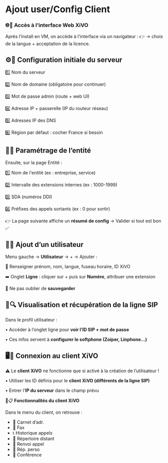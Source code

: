 # Ajout user/Config Client

### 🌐🔐 **Accès à l’interface Web XiVO**

Après l’install en VM, on accède à l’interface via un navigateur : 👉 → choix de la langue + acceptation de la licence.



## ⚙️🧱 **Configuration initiale du serveur**

1️⃣ Nom du serveur

2️⃣ Nom de domaine (obligatoire pour continuer)

3️⃣ Mot de passe admin (route + web UI)

4️⃣ Adresse IP + passerelle (IP du routeur réseau)

5️⃣ Adresses IP des DNS

6️⃣ Région par défaut : cocher France si besoin



## 🏢🔧 **Paramétrage de l’entité**

Ensuite, sur la page Entité :

1️⃣ Nom de l'entité (ex : entreprise, service)

2️⃣ Intervalle des extensions internes (ex : 1000-1999)

3️⃣ SDA (numéros DDI)

4️⃣ Préfixes des appels sortants (ex : 0 pour sortir)

👉 La page suivante affiche un **résumé de config** → Valider si tout est bon ✅



## 👤➕ **Ajout d’un utilisateur**

Menu gauche → **Utilisateur** → + → Ajouter :

📝 Renseigner prénom, nom, langue, fuseau horaire, ID XiVO

➡️ Onglet **Ligne** : cliquer sur + puis sur **Numéro**, attribuer une extension

💾 Ne pas oublier de **sauvegarder**



## 📶🔍 **Visualisation et récupération de la ligne SIP**

Dans le profil utilisateur :

• Accéder à l’onglet ligne pour **voir l’ID SIP + mot de passe**

• Ces infos servent à **configurer le softphone (Zoiper, Linphone...)**



## 🖥️💬 **Connexion au client XiVO**

⚠️ Le **client XiVO** ne fonctionne que si activé à la création de l’utilisateur !

• Utiliser les ID définis pour le **client XiVO (différents de la ligne SIP)**

• Entrer l’**IP du serveur** dans le champ prévu



🧭📋 **Fonctionnalités du client XiVO**

Dans le menu du client, on retrouve : 
- 📇 Carnet d’adr.
- 📨 Fax
- 📞 Historique appels
- 📂 Répertoire distant
- 🔁 Renvoi appel
- 📁 Rép. perso
- 👥 Conférence

